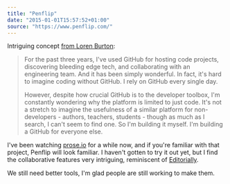 ```yaml
---
title: "Penflip"
date: "2015-01-01T15:57:52+01:00"
source: "https://www.penflip.com/"
---
```


Intriguing concept [from Loren Burton](http://www.madebyloren.com/github-for-writers):

> For the past three years, I've used GitHub for hosting code projects, discovering bleeding edge tech, and collaborating with an engineering team. And it has been simply wonderful. In fact, it's hard to imagine coding without GitHub. I rely on GitHub every single day.
>
> However, despite how crucial GitHub is to the developer toolbox, I'm constantly wondering why the platform is limited to just code. It's not a stretch to imagine the usefulness of a similar platform for non-developers - authors, teachers, students - though as much as I search, I can't seem to find one. So I'm building it myself. I'm building a GitHub for everyone else.

I've been watching [prose.io](http://prose.io/) for a while now, and if you're familiar with that project, Penflip will look familiar. I haven't gotten to try it out yet, but I find the collaborative features very intriguing, reminiscent of [Editorially](http://stet.editorially.com/articles/introducing-editorially/).

We still need better tools, I'm glad people are still working to make them.

